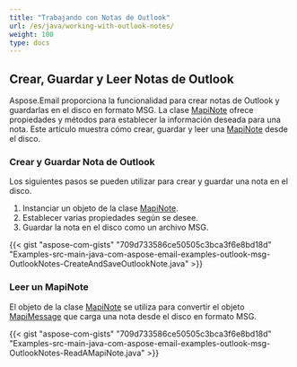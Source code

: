 ```yaml
---
title: "Trabajando con Notas de Outlook"
url: /es/java/working-with-outlook-notes/
weight: 100
type: docs
---
```


## **Crear, Guardar y Leer Notas de Outlook**

Aspose.Email proporciona la funcionalidad para crear notas de Outlook y guardarlas en el disco en formato MSG. La clase [MapiNote](https://reference.aspose.com/email/java/com.aspose.email/mapinote/) ofrece propiedades y métodos para establecer la información deseada para una nota. Este artículo muestra cómo crear, guardar y leer una [MapiNote](https://reference.aspose.com/email/java/com.aspose.email/mapinote/) desde el disco.

### **Crear y Guardar Nota de Outlook**

Los siguientes pasos se pueden utilizar para crear y guardar una nota en el disco.

1. Instanciar un objeto de la clase [MapiNote](https://reference.aspose.com/email/java/com.aspose.email/mapinote/).
1. Establecer varias propiedades según se desee.
1. Guardar la nota en el disco como un archivo MSG.
 
{{< gist "aspose-com-gists" "709d733586ce50505c3bca3f6e8bd18d" "Examples-src-main-java-com-aspose-email-examples-outlook-msg-OutlookNotes-CreateAndSaveOutlookNote.java" >}}

### **Leer un MapiNote**

El objeto de la clase [MapiNote](https://reference.aspose.com/email/java/com.aspose.email/mapinote/) se utiliza para convertir el objeto [MapiMessage](https://reference.aspose.com/email/java/com.aspose.email/mapimessage/) que carga una nota desde el disco en formato MSG.

{{< gist "aspose-com-gists" "709d733586ce50505c3bca3f6e8bd18d" "Examples-src-main-java-com-aspose-email-examples-outlook-msg-OutlookNotes-ReadAMapiNote.java" >}}